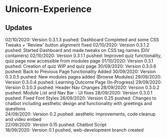 # Unicorn-Experience  

## Updates

02/10/2020: Version 0.3.1.3 pushed: Dashboard Completed and some CSS Tweaks + 'Review' button alignment fixed
02/10/2020: Version 0.3.1.2 pushed: Started Dashboard and made tweaks on CSS tag names (DIV containers)
02/10/2020: Version 0.3.1.1 pushed: Improved quiz functionality, quiz page now accessible from modules page
01/10/2020: Version 0.3.1 pushed: Creation of quiz WIP and quiz page
30/09/2020: Version 0.3.0.6 pushed: Back to Previous Page functionality Added
30/09/2020: Version 0.3.0.5 pushed: New modules pages added (Browse Modules)
29/09/2020: Version 0.3.0.4 pushed: Learning Outcome Page (In-Progress)
29/09/2020: Version 0.3.0.3 pushed: Header Nav Changes
28/09/2020: Version 0.3.0.2 pushed: Module List and Nav Bar - UI fixes
28/09/2020: Version 0.3.0.1 pushed: Fixed Font Styles
26/09/2020: Version 0.25 pushed: Changes to chatbot including aesthetic design and functionality with greetings and questions  
24/09/2020: Version 0.2 pushed: aesthetic improvements, code cleanup and video embed  
22/09/2020: Version 0.15 pushed: Chatbot Script  
18/09/2020: Version 0.1 pushed, web-development branch created  
